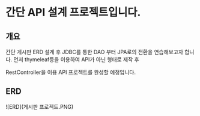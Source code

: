 # 간단 API 설계 프로젝트입니다.

## 개요

간단 게시판 ERD 설계 후 JDBC를 통한 DAO 부터 JPA로의 전환을 연습해보고자 합니다.
먼저 thymeleaf등을 이용하여 API가 아닌 형태로 제작 후

RestController을 이용 API 프로젝트를 완성할 예정입니다.

## ERD
![ERD](게시판 프로젝트.PNG)



